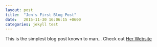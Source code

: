 ```yaml
---
layout: post
title:  "Jen's First Blog Post"
date:   2015-11-30 16:06:15 +0600
categories: jekyll test
---
```

This is the simplest blog post known to man...
Check out [Her Website][esp1]

[esp1]: http://esp1.colestock.com/
